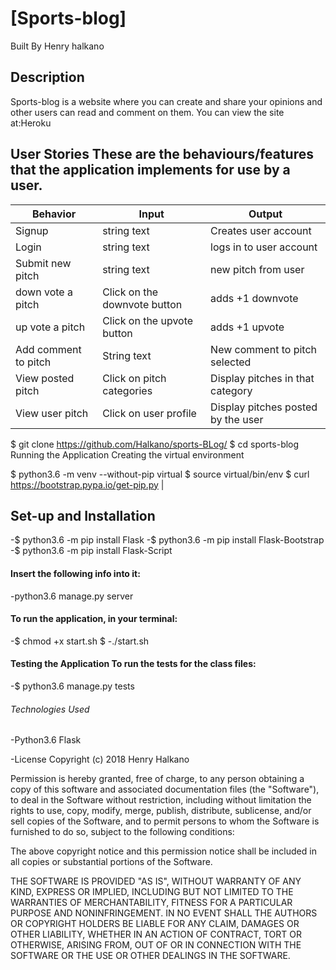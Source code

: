  # [Sports-blog]
Built By Henry halkano

## Description

Sports-blog is a website where you can create and share your opinions and other users can read and comment on them.
You can view the site at:Heroku

## User Stories These are the behaviours/features that the application implements for use by a user.


| Behavior            | Input                         | Output                        |
| ------------------- | ----------------------------- | ----------------------------- |
| Signup | string text | Creates user account |
| Login | string text | logs in to user account |
| Submit new pitch | string text | new pitch from user |
| down vote a pitch | Click on the downvote button | adds +1 downvote  |
| up vote a pitch | Click on the upvote button |adds +1 upvote |
| Add comment to pitch | String text  | New comment to pitch selected |
| View posted pitch | Click on pitch categories  | Display pitches in that category |
| View user pitch | Click on user profile  | Display pitches posted by the user|




$ git clone https://github.com/Halkano/sports-BLog/
$ cd sports-blog
 Running the Application
Creating the virtual environment

$ python3.6 -m venv --without-pip virtual $
source virtual/bin/env
$ curl https://bootstrap.pypa.io/get-pip.py |

## Set-up and Installation

-$ python3.6 -m pip install Flask
 -$ python3.6 -m pip install Flask-Bootstrap
-$ python3.6 -m pip install Flask-Script

#### Insert the following info into it:
-python3.6 manage.py server

#### To run the application, in your terminal:
-$ chmod +x start.sh $
-./start.sh

#### Testing the Application To run the tests for the class files:
-$ python3.6 manage.py tests

###### Technologies Used
-Python3.6 Flask

-License Copyright (c) 2018  Henry Halkano
 
Permission is hereby granted, free of charge, to any person obtaining a copy of this software and associated documentation files (the "Software"), to deal in the Software without restriction, including without limitation the rights to use, copy, modify, merge, publish, distribute, sublicense, and/or sell copies of the Software, and to permit persons to whom the Software is furnished to do so, subject to the following conditions:

The above copyright notice and this permission notice shall be included in all copies or substantial portions of the Software.

THE SOFTWARE IS PROVIDED "AS IS", WITHOUT WARRANTY OF ANY KIND, EXPRESS OR IMPLIED, INCLUDING BUT NOT LIMITED TO THE WARRANTIES OF MERCHANTABILITY, FITNESS FOR A PARTICULAR PURPOSE AND NONINFRINGEMENT. IN NO EVENT SHALL THE AUTHORS OR COPYRIGHT HOLDERS BE LIABLE FOR ANY CLAIM, DAMAGES OR OTHER LIABILITY, WHETHER IN AN ACTION OF CONTRACT, TORT OR OTHERWISE, ARISING FROM, OUT OF OR IN CONNECTION WITH THE SOFTWARE OR THE USE OR OTHER DEALINGS IN THE SOFTWARE.
